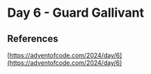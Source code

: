 # Day 6 - Guard Gallivant

## References

[https://adventofcode.com/2024/day/6](https://adventofcode.com/2024/day/6)
